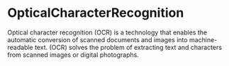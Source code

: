 # OpticalCharacterRecognition
Optical character recognition (OCR) is a technology that enables the automatic conversion of scanned documents and images into machine-readable text. (OCR) solves the problem of extracting text and characters from scanned images or digital photographs.
